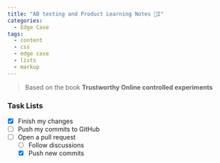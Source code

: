```yaml
---
title: "AB testing and Product Learning Notes I"
categories:
  - Edge Case
tags:
  - content
  - css
  - edge case
  - lists
  - markup
---
```


>  Based on the book **Trustworthy Online controlled experiments**



### Task Lists

- [x] Finish my changes
- [ ] Push my commits to GitHub
- [ ] Open a pull request
  - [ ] Follow discussions
  - [x] Push new commits